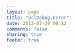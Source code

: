 ```yaml
---
layout: page
title: "dclDebug.Error"
date: 2012-07-29 00:12
comments: false
sharing: true
footer: true
---
```


